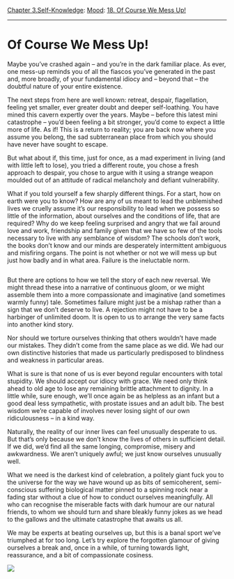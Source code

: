 [Chapter 3.Self-Knowledge](https://www.theschooloflife.com/thebookoflife/category/self-knowledge/): [Mood](https://www.theschooloflife.com/thebookoflife/category/self-knowledge/mood/): [18. Of Course We Mess Up!](https://www.theschooloflife.com/thebookoflife/of-course-we-mess-up/)

* * *

# Of Course We Mess Up!

Maybe you’ve crashed again – and you’re in the dark familiar place. As ever, one mess-up reminds you of all the fiascos you’ve generated in the past and, more broadly, of your fundamental idiocy and – beyond that – the doubtful nature of your entire existence.&nbsp;

The next steps from here are well known: retreat, despair, flagellation, feeling yet smaller, ever greater doubt and deeper self-loathing. You have mined this cavern expertly over the years. Maybe – before this latest mini catastrophe – you’d been feeling a bit stronger, you’d come to expect a little more of life. As if! This is a return to reality; you are back now where you assume you belong, the sad subterranean place from which you should have never have sought to escape.

But what about if, this time, just for once, as a mad experiment in living (and with little left to lose), you tried a different route, you chose a fresh approach to despair, you chose to argue with it using a strange weapon moulded out of an attitude of radical melancholy and defiant vulnerability.&nbsp;

What if you told yourself a few sharply different things. For a start, how on earth were you to know? How are any of us meant to lead the unblemished lives we cruelly assume it’s our responsibility to lead when we possess so little of the information, about ourselves and the conditions of life, that are required? Why do we keep feeling surprised and angry that we fail around love and work, friendship and family given that we have so few of the tools necessary to live with any semblance of wisdom? The schools don’t work, the books don’t know and our minds are desperately intermittent ambiguous and misfiring organs. The point is not whether or not we will mess up but just how badly and in what area. Failure is the ineluctable norm.

<figure class="aligncenter"><img src="https://www.theschooloflife.com/thebookoflife/wp-content/uploads/2019/06/70354511_f6628f7d-cb46-41c1-8c5f-50c629f2362b-1.jpg" alt="" class="wp-image-23412" srcset="https://www.theschooloflife.com/thebookoflife/wp-content/uploads/2019/06/70354511_f6628f7d-cb46-41c1-8c5f-50c629f2362b-1.jpg 660w, https://www.theschooloflife.com/thebookoflife/wp-content/uploads/2019/06/70354511_f6628f7d-cb46-41c1-8c5f-50c629f2362b-1-300x241.jpg 300w" sizes="(max-width: 660px) 100vw, 660px"></figure>

But there are options to how we tell the story of each new reversal. We might thread these into a narrative of continuous gloom, or we might assemble them into a more compassionate and imaginative (and sometimes warmly funny) tale. Sometimes failure might just be a mishap rather than a sign that we don’t deserve to live. A rejection might not have to be a harbinger of unlimited doom. It is open to us to arrange the very same facts into another kind story.

Nor should we torture ourselves thinking that others wouldn’t have made our mistakes. They didn’t come from the same place as we did. We had our own distinctive histories that made us particularly predisposed to blindness and weakness in particular areas.&nbsp;

What is sure is that none of us is ever beyond regular encounters with total stupidity. We should accept our idiocy with grace. We need only think ahead to old age to lose any remaining brittle attachment to dignity. In a little while, sure enough, we’ll once again be as helpless as an infant but a good deal less sympathetic, with prostate issues and an adult bib. The best wisdom we’re capable of involves never losing sight of our own ridiculousness – in a kind way.

Naturally, the reality of our inner lives can feel unusually desperate to us. But that’s only because we don’t know the lives of others in sufficient detail. If we did, we’d find all the same longing, compromise, misery and awkwardness. We aren’t uniquely awful; we just know ourselves unusually well.&nbsp;

What we need is the darkest kind of celebration, a politely giant fuck you to the universe for the way we have wound up as bits of semicoherent, semi-conscious suffering biological matter pinned to a spinning rock near a fading star without a clue of how to conduct ourselves meaningfully. All who can recognise the miserable facts with dark humour are our natural friends, to whom we should turn and share bleakly funny jokes as we head to the gallows and the ultimate catastrophe that awaits us all.&nbsp;

We may be experts at beating ourselves up, but this is a banal sport we’ve triumphed at for too long. Let’s try explore the forgotten glamour of giving ourselves a break and, once in a while, of turning towards light, reassurance, and a bit of compassionate cosiness.

[![](https://img.youtube.com/vi/Mk_rbJ4lBYM/0.jpg)](https://www.youtube.com/embed/Mk_rbJ4lBYM '')
&nbsp;&nbsp;   
